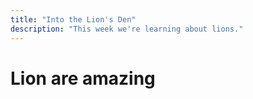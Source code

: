 ```yaml
---
title: "Into the Lion's Den"
description: "This week we're learning about lions."
---
```


# Lion are amazing

